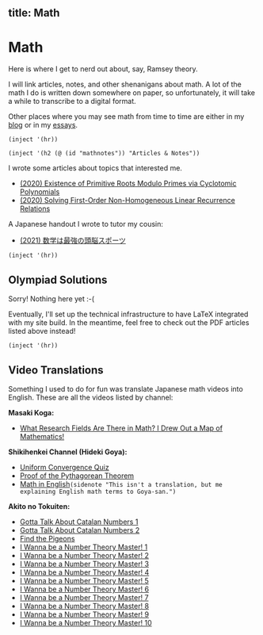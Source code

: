 title: Math
---

# Math

Here is where I get to nerd out about, say, Ramsey theory.

I will link articles, notes, and other shenanigans about math. A lot of the
math I do is written down somewhere on paper, so unfortunately, it will take a
while to transcribe to a digital format.

Other places where you may see math from time to time are either in my
[blog](/prose/blog) or in my [essays](/prose/essay).

`(inject '(hr))`

`(inject '(h2 (@ (id "mathnotes")) "Articles & Notes"))`

I wrote some articles about topics that interested me.

- [(2020) Existence of Primitive Roots Modulo Primes via Cyclotomic Polynomials](/assets/pdf/math/primitiveroots.pdf)
- [(2020) Solving First-Order Non-Homogeneous Linear Recurrence Relations](/assets/pdf/math/recurrencelinear.pdf)

A Japanese handout I wrote to tutor my cousin:

- [(2021) 数学は最強の頭脳スポーツ](/assets/pdf/math/zunou.pdf)

`(inject '(hr))`

## Olympiad Solutions

Sorry! Nothing here yet :-(

Eventually, I'll set up the technical infrastructure to have LaTeX integrated
with my site build. In the meantime, feel free to check out the PDF articles
listed above instead!

`(inject '(hr))`

## Video Translations

Something I used to do for fun was translate Japanese math videos into
English. These are all the videos listed by channel:

**Masaki Koga:**
- [What Research Fields Are There in Math? I Drew Out a Map of Mathematics!](https://invidious.slipfox.xyz/watch?v=fK_JGVti5y8)

**Shikihenkei Channel (Hideki Goya):**
- [Uniform Convergence Quiz](https://invidious.slipfox.xyz/watch?v=GiyGHjFV5DM)
- [Proof of the Pythagorean Theorem](https://invidious.slipfox.xyz/watch?v=eOTulYHIrp4)
- [Math in English](https://invidious.slipfox.xyz/watch?v=NPCOS8OWh4M)`(sidenote
  "This isn't a translation, but me explaining English math terms to
  Goya-san.")`

**Akito no Tokuiten:**
- [Gotta Talk About Catalan Numbers 1](https://invidious.slipfox.xyz/watch?v=M1vguNredYs)
- [Gotta Talk About Catalan Numbers 2](https://invidious.slipfox.xyz/watch?v=oBP22EV-Aug)
- [Find the Pigeons](https://invidious.slipfox.xyz/watch?v=9RoG3gEXz-s)
- [I Wanna be a Number Theory Master! 1](https://invidious.slipfox.xyz/watch?v=Z6oF_MWwsD4)
- [I Wanna be a Number Theory Master! 2](https://invidious.slipfox.xyz/watch?v=wvwKJcF_4y4)
- [I Wanna be a Number Theory Master! 3](https://invidious.slipfox.xyz/watch?v=mFWjKsl67Wo)
- [I Wanna be a Number Theory Master! 4](https://invidious.slipfox.xyz/watch?v=2THE3AwqrLU)
- [I Wanna be a Number Theory Master! 5](https://invidious.slipfox.xyz/watch?v=ZAaeW03jZcg)
- [I Wanna be a Number Theory Master! 6](https://invidious.slipfox.xyz/watch?v=wrPsgeJxZ2o)
- [I Wanna be a Number Theory Master! 7](https://invidious.slipfox.xyz/watch?v=gAgfLGKLR8U)
- [I Wanna be a Number Theory Master! 8](https://invidious.slipfox.xyz/watch?v=Relem3z_Yo0)
- [I Wanna be a Number Theory Master! 9](https://invidious.slipfox.xyz/watch?v=nen7p0F2NR8)
- [I Wanna be a Number Theory Master! 10](https://invidious.slipfox.xyz/watch?v=iuJmkDbs0j8)


